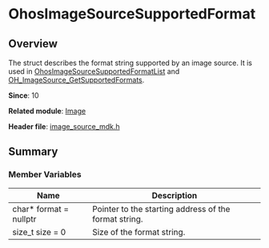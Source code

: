 # OhosImageSourceSupportedFormat
<!--Kit: Image Kit-->
<!--Subsystem: Multimedia-->
<!--Owner: @aulight02-->
<!--Designer: @liyang_bryan-->
<!--Tester: @xchaosioda-->
<!--Adviser: @zengyawen-->

## Overview

The struct describes the format string supported by an image source. It is used in [OhosImageSourceSupportedFormatList](capi-image-ohosimagesourcesupportedformatlist.md) and [OH_ImageSource_GetSupportedFormats](capi-image-source-mdk-h.md#oh_imagesource_getsupportedformats).

**Since**: 10

**Related module**: [Image](capi-image.md)

**Header file**: [image_source_mdk.h](capi-image-source-mdk-h.md)

## Summary

### Member Variables

| Name| Description|
| -- | -- |
| char* format = nullptr | Pointer to the starting address of the format string.|
| size_t size = 0 | Size of the format string.|
